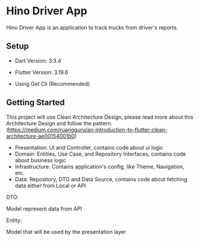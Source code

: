 # Hino Driver App

Hino Driver App is an application to track trucks from driver's reports.

## Setup

- Dart Version: 3.3.4

- Flutter Version: 3.19.6

- Using Get Cli (Recommended)

## Getting Started

This project will use Clean Architecture Design, please read more about this Architecture Design and follow the pattern. (https://medium.com/ruangguru/an-introduction-to-flutter-clean-architecture-ae00154001b0)

- Presentation: UI and Controller, contains code about ui logic
- Domain: Entities, Use Case, and Repository Interfaces, contains code about business logic
- Infrastructure: Contains application's config, like Theme, Navigation, etc.
- Data: Repository, DTO and Data Source, contains code about fetching data either from Local or API


DTO:

Model represent data from API


Entity:

Model that will be used by the presentation layer